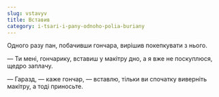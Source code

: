```yaml
---
slug: vstavyv
title: Вставив
category: i-tsari-i-pany-odnoho-polia-buriany
---
```

Одного разу пан, побачивши гончара, вирішив покепкувати з нього.

— Ти мені, гончарику, вставиш у макітру дно, а я вже не поскуплюся, щедро заплачу.

— Гаразд, — каже гончар, — вставлю, тільки ви спочатку виверніть макітру, а тоді приносьте.
